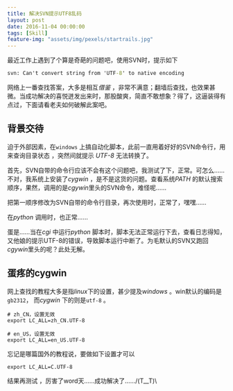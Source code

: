 ```yaml
---
title: 解决SVN提示UTF8乱码
layout: post
date: 2016-11-04 00:00:00
tags: [Skill]
feature-img: "assets/img/pexels/startrails.jpg"
---
```


最近工作上遇到了个算是奇葩的问题吧，使用SVN时，提示如下

```bat
svn: Can't convert string from 'UTF-8' to native encoding
```

网络上一番查找答案，大多是相互*借鉴* ，非常不满意；翻墙后查找，也效果甚微。当成功解决的喜悦迸发出来时，那股酸爽，简直不敢想象？得了，这逼装得有点过，下面请看老夫如何破解此案吧。

<!--more-->


## 背景交待

迫于外部因素，在`windows` 上搞自动化脚本，此前一直用着好好的SVN命令行，用来查询目录状态 ，突然间就提示 *UTF-8* 无法转换了。

首先，SVN自带的命令行应该不会有这个问题吧，我测试了下，正常。可怎么……不对，我系统上安装了*cygwin* ，是不是这货的问题。查看系统*PATH* 的默认搜索顺序，果然，调用的是*cgywin*里头的SVN命令，难怪呢……

把第一顺序修改为SVN自带的命令行目录，再次使用时，正常了，嘿嘿……

在*python* 调用时，也正常……

蛋是……当在*cgi* 中运行*python* 脚本时，脚本无法正常运行下去，查看日志得知，又他娘的提示UTF-8的错误，导致脚本运行中断了。为毛默认的SVN又跑回*cgywin*里头的呢？此处无解。

## 蛋疼的cygwin

网上查找的教程大多是指*linux*下的设置，甚少提及*windows* 。win默认的编码是`gb2312`， 而*cygwin* 下的则是`utf-8` 。

```shell
# zh_CN，设置无效
export LC_ALL=zh_CN.UTF-8 

# en_US，设置无效
export LC_ALL=en_US.UTF-8
```

忘记是哪篇国外的教程说，要做如下设置才可以 

```shell
export LC_ALL=C.UTF-8
```

 结果再测试 ，厉害了word天……成功解决了……/(T__T)\    